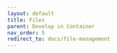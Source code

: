 ```yaml
---
layout: default
title: Files
parent: Develop in Container
nav_order: 5
redirect_to: docs/file-management
---
```

